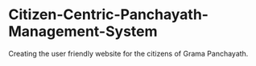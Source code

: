 # Citizen-Centric-Panchayath-Management-System
Creating the user friendly website for the citizens of Grama Panchayath.
